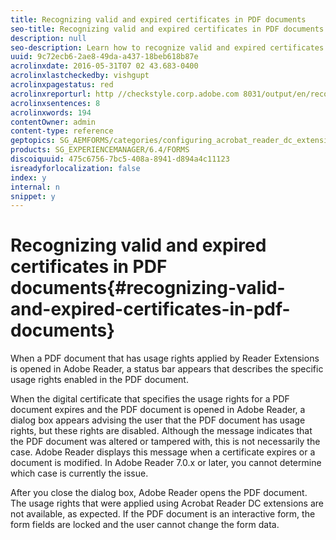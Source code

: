 ```yaml
---
title: Recognizing valid and expired certificates in PDF documents
seo-title: Recognizing valid and expired certificates in PDF documents
description: null
seo-description: Learn how to recognize valid and expired certificates in PDF documents.
uuid: 9c72ecb6-2ae8-49da-a437-18beb618b87e
acrolinxdate: 2016-05-31T07 02 43.683-0400
acrolinxlastcheckedby: vishgupt
acrolinxpagestatus: red
acrolinxreporturl: http //checkstyle.corp.adobe.com 8031/output/en/recognizing_valid_expired_certificates_pdf_admin_5e12de0b318c6865_2356_report.xml
acrolinxsentences: 8
acrolinxwords: 194
contentOwner: admin
content-type: reference
geptopics: SG_AEMFORMS/categories/configuring_acrobat_reader_dc_extensions
products: SG_EXPERIENCEMANAGER/6.4/FORMS
discoiquuid: 475c6756-7bc5-408a-8941-d894a4c11123
isreadyforlocalization: false
index: y
internal: n
snippet: y
---
```


# Recognizing valid and expired certificates in PDF documents{#recognizing-valid-and-expired-certificates-in-pdf-documents}

When a PDF document that has usage rights applied by Reader Extensions is opened in Adobe Reader, a status bar appears that describes the specific usage rights enabled in the PDF document.

When the digital certificate that specifies the usage rights for a PDF document expires and the PDF document is opened in Adobe Reader, a dialog box appears advising the user that the PDF document has usage rights, but these rights are disabled. Although the message indicates that the PDF document was altered or tampered with, this is not necessarily the case. Adobe Reader displays this message when a certificate expires or a document is modified. In Adobe Reader 7.0.x or later, you cannot determine which case is currently the issue.

After you close the dialog box, Adobe Reader opens the PDF document. The usage rights that were applied using Acrobat Reader DC extensions are not available, as expected. If the PDF document is an interactive form, the form fields are locked and the user cannot change the form data.
